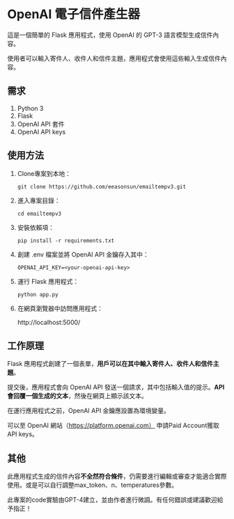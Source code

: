 # OpenAI 電子信件產生器

這是一個簡單的 Flask 應用程式，使用 OpenAI 的 GPT-3 語言模型生成信件內容。

使用者可以輸入寄件人、收件人和信件主題，應用程式會使用這些輸入生成信件內容。

## 需求
1. Python 3
2. Flask
3. OpenAI API 套件
4. OpenAI API keys

## 使用方法

1. Clone專案到本地：

    `git clone https://github.com/eeasonsun/emailtempv3.git`

2. 進入專案目錄： 

    `cd emailtempv3`

3. 安裝依賴項： 

    `pip install -r requirements.txt`

4. 創建 .env 檔案並將 OpenAI API 金鑰存入其中：

    `OPENAI_API_KEY=<your-openai-api-key>`

5. 運行 Flask 應用程式： 

    `python app.py`

6. 在網頁瀏覽器中訪問應用程式： 

    http://localhost:5000/


## 工作原理

Flask 應用程式創建了一個表單，**用戶可以在其中輸入寄件人、收件人和信件主題**。

提交後，應用程式會向 OpenAI API 發送一個請求，其中包括輸入值的提示。**API 會回覆一個生成的文本**，然後在網頁上顯示該文本。

在運行應用程式之前，OpenAI API 金鑰應設置為環境變量。

可以至 OpenAI 網站（https://platform.openai.com） 申請Paid Account獲取API keys。


## 其他

此應用程式生成的信件內容**不全然符合條件**，仍需要進行編輯或審查才能適合實際使用。或是可以自行調整max_token、n、temperatures參數。

此專案的code實驗由GPT-4建立，並由作者進行微調。有任何錯誤或建議歡迎給予指正！